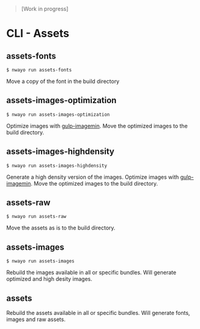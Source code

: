 > [Work in progress]

# CLI - Assets
## assets-fonts
```shell
$ nwayo run assets-fonts
```
Move a copy of the font in the build directory

## assets-images-optimization
```shell
$ nwayo run assets-images-optimization
```
Optimize images with [gulp-imagemin](https://www.npmjs.com/package/gulp-imagemin).
Move the optimized images to the build directory.

## assets-images-highdensity
```shell
$ nwayo run assets-images-highdensity
```
Generate a high density version of the images. Optimize images with [gulp-imagemin](https://www.npmjs.com/package/gulp-imagemin).
Move the optimized images to the build directory.

## assets-raw
```shell
$ nwayo run assets-raw
```
Move the assets as is to the build directory.

## assets-images
```shell
$ nwayo run assets-images
```
Rebuild the images available in all or specific bundles. Will generate optimized and high desity images.

## assets
Rebuild the assets available in all or specific bundles. Will generate fonts, images and raw assets.
